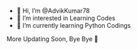 - 👋 Hi, I’m @AdvikKumar78
- 👀 I’m interested in Learning Codes 
- 🌱 I’m currently learning Python Codings

More Updating Soon, Bye Bye 👋 
